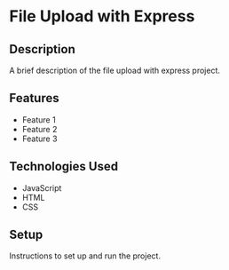 # File Upload with Express

## Description

A brief description of the file upload with express project.

## Features

- Feature 1
- Feature 2
- Feature 3

## Technologies Used

- JavaScript
- HTML
- CSS

## Setup

Instructions to set up and run the project.
